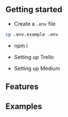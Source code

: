 
<!-- ### There is also an article about this.  -->
<!-- https://gist.github.com/joyrexus/16041f2426450e73f5df9391f7f7ae5f -->
<!-- urlTrello: ...?lists=open -->

## Getting started

* Create a `.env` file
```bash
cp .env.example .env
```

* npm i

* Setting up Trello
<!-- Getting idBoard -->
<!-- Create trello board -->
<!-- Network tab + refresh -->
<!-- Get id -->
<!-- Getting trello token && cookie -->
<!-- Clear network tab -->
<!-- Create new dummy list -->
<!-- Click on the request -->
<!-- Headers -> req payload -> token -->
<!-- Getting the cookie -->
<!-- Headers -> cookie -->
<!-- Getting the urlTrello -->
<!-- Copy the current URL -->

* Setting up Medium 
<!-- cookie and token -->
<!-- Go to bookmarks -->
<!-- Ofc, you need to have some bookmarks -->
<!-- Network tab + Refresh -->
<!-- Scroll until bookmarks req is made -->
<!-- Click the request -->
<!-- Req headers -> cookie -->
<!-- Req headers -> token -->

## Features
<!-- log file -->
<!-- add new filter key -->
<!-- add new filter and filter key -->
<!-- add item to trello -->

## Examples
<!-- SS with medium bookmarks -->
<!-- cli when running the main commnad -->
<!-- trello afterwards -->